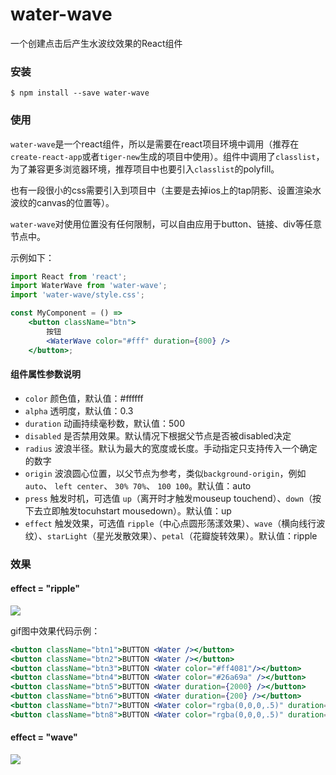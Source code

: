 # water-wave
一个创建点击后产生水波纹效果的React组件

### 安装
    $ npm install --save water-wave

### 使用
`water-wave`是一个react组件，所以是需要在react项目环境中调用（推荐在`create-react-app`或者`tiger-new`生成的项目中使用）。组件中调用了`classlist`，为了兼容更多浏览器环境，推荐项目中也要引入`classlist`的polyfill。

也有一段很小的css需要引入到项目中（主要是去掉ios上的tap阴影、设置渲染水波纹的canvas的位置等）。

`water-wave`对使用位置没有任何限制，可以自由应用于button、链接、div等任意节点中。

示例如下：

```jsx
import React from 'react';
import WaterWave from 'water-wave';
import 'water-wave/style.css';

const MyComponent = () =>
    <button className="btn">
        按钮
        <WaterWave color="#fff" duration={800} />
    </button>;
```

#### 组件属性参数说明
* `color` 颜色值，默认值：#ffffff
* `alpha` 透明度，默认值：0.3
* `duration` 动画持续毫秒数，默认值：500
* `disabled` 是否禁用效果。默认情况下根据父节点是否被disabled决定
* `radius` 波浪半径。默认为最大的宽度或长度。手动指定只支持传入一个确定的数字
* `origin` 波浪圆心位置，以父节点为参考，类似`background-origin`，例如`auto`、 `left center`、 `30% 70%`、 `100 100`。默认值：auto
* `press` 触发时机，可选值 `up`（离开时才触发mouseup touchend）、`down`（按下去立即触发tocuhstart mousedown）。默认值：up
* `effect` 触发效果，可选值 `ripple`（中心点圆形荡漾效果）、`wave`（横向线行波纹）、`starLight`（星光发散效果）、`petal`（花瓣旋转效果）。默认值：ripple

### 效果
#### effect = "ripple"
![](https://user-images.githubusercontent.com/3774036/29410146-e8f2e4d8-8381-11e7-98ed-661c798a8d65.gif)

gif图中效果代码示例：
```jsx
<button className="btn1">BUTTON <Water /></button>
<button className="btn2">BUTTON <Water /></button>
<button className="btn3">BUTTON <Water color="#ff4081"/></button>
<button className="btn4">BUTTON <Water color="#26a69a" /></button>
<button className="btn5">BUTTON <Water duration={2000} /></button>
<button className="btn6">BUTTON <Water duration={200} /></button>
<button className="btn7">BUTTON <Water color="rgba(0,0,0,.5)" duration={2000} /></button>
<button className="btn8">BUTTON <Water color="rgba(0,0,0,.5)" duration={200} /></button>
```

#### effect = "wave"
![](https://user-images.githubusercontent.com/3774036/29657635-cf385e88-88ea-11e7-9722-8ced31052ac5.gif)


